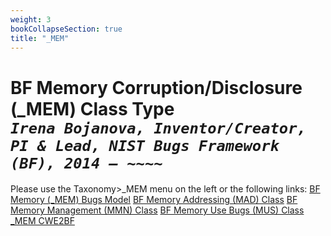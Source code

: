 ```yaml
---
weight: 3
bookCollapseSection: true
title: "_MEM"
---
```

<!-- !!! content is the same as the _index.md -->

# BF Memory Corruption/Disclosure (_MEM) Class Type <br/> _`Irena Bojanova, Inventor/Creator, PI & Lead, NIST Bugs Framework (BF), 2014 – ~~~~`_

Please use the Taxonomy>_MEM menu on the left or the following links:
[BF Memory (_MEM) Bugs Model](/BF/info/bf-classes/_mem/model/) 
[BF Memory Addressing (MAD) Class](/BF/info/bf-classes/_mem/mad/)
[BF Memory Management (MMN) Class](/BF/info/bf-classes/_mem/mmn/)
[BF Memory Use Bugs (MUS) Class](/BF/info/bf-classes/_mem/mus/)
[_MEM CWE2BF](/BF/info/bf-classes/_mem/cwe2bf)